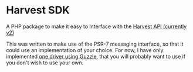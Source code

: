 # Harvest SDK
A PHP package to make it easy to interface with the [Harvest API (currently v2)](https://help.getharvest.com/api-v2/)

This was written to make use of the PSR-7 messaging interface, so that it could use an implementation of your choice. For now, I have only implemented [one driver using Guzzle](https://github.com/programster/package-harvest-sdk-guzzle-driver), that you will probably want to use if you don't wish to use your own.
